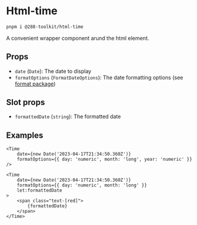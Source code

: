 # Html-time

```sh
pnpm i @288-toolkit/html-time
```

A convenient wrapper component arund the <time> html element.

## Props

-   `date` (`Date`): The date to display
-   `formatOptions` (`FormatDateOptions`): The date formatting options (see
    [format package](../format/README.md))

## Slot props

-   `formattedDate` (`string`): The formatted date

## Examples

```svelte
<Time
	date={new Date('2023-04-17T21:34:50.360Z')}
	formatOptions={{ day: 'numeric', month: 'long', year: 'numeric' }}
/>
```

```svelte
<Time
	date={new Date('2023-04-17T21:34:50.360Z')}
	formatOptions={{ day: 'numeric', month: 'long' }}
	let:formattedDate
>
	<span class="text-[red]">
		{formattedDate}
	</span>
</Time>
```
